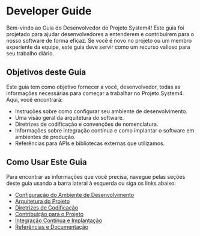 # Developer Guide

Bem-vindo ao Guia do Desenvolvedor do Projeto System4! Este guia foi projetado para ajudar desenvolvedores a entenderem e contribuírem para o nosso software de forma eficaz. Se você é novo no projeto ou um membro experiente da equipe, este guia deve servir como um recurso valioso para seu trabalho diário.

## Objetivos deste Guia

Este guia tem como objetivo fornecer a você, desenvolvedor, todas as informações necessárias para começar a trabalhar no Projeto System4. Aqui, você encontrará:

- Instruções sobre como configurar seu ambiente de desenvolvimento.
- Uma visão geral da arquitetura do software.
- Diretrizes de codificação e convenções de nomenclatura.
- Informações sobre integração contínua e como implantar o software em ambientes de produção.
- Referências para APIs e bibliotecas externas que utilizamos.

## Como Usar Este Guia

Para encontrar as informações que você precisa, navegue pelas seções deste guia usando a barra lateral à esquerda ou siga os links abaixo:

- [Configuração do Ambiente de Desenvolvimento](docs/intro.md)
- [Arquitetura do Projeto](docs/intro.md)
- [Diretrizes de Codificação](docs/intro.md)
- [Contribuição para o Projeto](docs/intro.md)
- [Integração Contínua e Implantação](docs/intro.md)
- [Referências e Documentação](docs/intro.md)

<!-- - [Configuração do Ambiente de Desenvolvimento](link-para-configuracao.md) -->
<!-- - [Arquitetura do Projeto](link-para-arquitetura.md) -->
<!-- - [Diretrizes de Codificação](link-para-diretrizes.md) -->
<!-- - [Contribuição para o Projeto](link-para-contribuicao.md) -->
<!-- - [Integração Contínua e Implantação](link-para-integracao.md) -->
<!-- - [Referências e Documentação](link-para-referencias.md) -->
